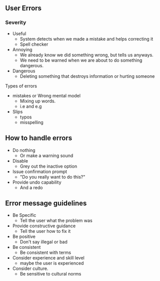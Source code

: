 ## User Errors

### Severity
- Useful
	- System detects when we made a mistake and helps correcting it
	- Spell checker
- Annoying
	- We already know we did something wrong, but tells us anyways.
	- We need to be warned when we are about to do something dangerous.
- Dangerous
	- Deleting something that destroys information or hurting someone

Types of errors
- mistakes or Wrong mental model
	- Mixing up words.
	- i.e and e.g
- Slips
	- typos
	- misspelling

## How to handle errors

- Do nothing
	- Or make a warning sound
- Disable 
	- Grey out the inactive option
- Issue confirmation prompt
	- "Do you really want to do this?"
- Provide undo capability
	- And a redo

## Error message guidelines
- Be Specific
	- Tell the user what the problem was
- Provide constructive guidance
	- Tell the user how to fix it
- Be positive
	- Don't say illegal or bad
- Be consistent
	- Be consistent with terms
- Consider experience and skill level
	- maybe the user is experienced
- Consider culture.
	- Be sensitive to cultural norms

